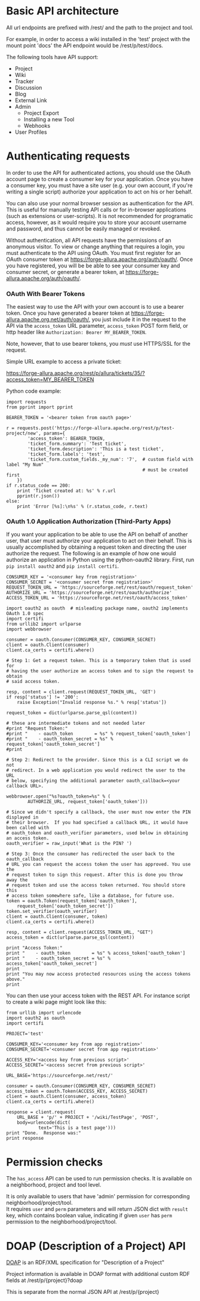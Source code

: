 # Basic API architecture

All url endpoints are prefixed with /rest/ and the path to the project and tool.  

For example, in order to access a wiki installed in the 'test' project with the mount point 'docs' the API endpoint would be /rest/p/test/docs.

The following tools have API support:

* Project
* Wiki
* Tracker
* Discussion
* Blog
* External Link
* Admin
    * Project Export
    * Installing a new Tool
    * Webhooks
* User Profiles

# Authenticating requests

In order to use the API for authenticated actions, you should use the OAuth account page to create a consumer key for your application.  Once you have a consumer key, you must have a site user (e.g. your own account, if you're writing a single script) authorize your application to act on his or her behalf.

You can also use your normal browser session as authentication for the API.  This is useful for manually testing API calls or for in-browser applications (such as extensions or user-scripts).  It is not recommended for programatic access, however, as it would require you to store your account username and password, and thus cannot be easily managed or revoked.

Without authentication, all API requests have the permissions of an anonymous visitor.  To view or change anything that requires a login, you must authenticate to the API using OAuth.  You must first register for an OAuth consumer token at <https://forge-allura.apache.org/auth/oauth/>.  Once you have registered, you will be be able to see your consumer key and consumer secret, or generate a bearer token, at <https://forge-allura.apache.org/auth/oauth/>.


### OAuth With Bearer Tokens

The easiest way to use the API with your own account is to use a bearer token.  Once you have generated a bearer token at <https://forge-allura.apache.org.net/auth/oauth/>, you just include it in the request to the API via the `access_token` URL parameter, `access_token` POST form field, or http header like `Authorization: Bearer MY_BEARER_TOKEN`.

Note, however, that to use bearer tokens, you *must* use HTTPS/SSL for the request.

Simple URL example to access a private ticket:

https://forge-allura.apache.org/rest/p/allura/tickets/35/?access_token=MY_BEARER_TOKEN

Python code example:

    import requests
    from pprint import pprint
    
    BEARER_TOKEN = '<bearer token from oauth page>'
    
    r = requests.post('https://forge-allura.apache.org/rest/p/test-project/new', params={
            'access_token': BEARER_TOKEN,
            'ticket_form.summary': 'Test ticket',
            'ticket_form.description': 'This is a test ticket',
            'ticket_form.labels': 'test',
            'ticket_form.custom_fields._my_num': '7',  # custom field with label "My Num"
                                                       # must be created first
        })
    if r.status_code == 200:
        print 'Ticket created at: %s' % r.url
        pprint(r.json())
    else:
        print 'Error [%s]:\n%s' % (r.status_code, r.text)



### OAuth 1.0 Application Authorization (Third-Party Apps)


If you want your application to be able to use the API on behalf of another user, that user must authorize your application to act on their behalf.  This is usually accomplished by obtaining a request token and directing the user authorize the request.  The following is an example of how one would authorize an application in Python using the python-oauth2 library.  First, run `pip install oauth2` and `pip install certifi`.

    CONSUMER_KEY = '<consumer key from registration>'
    CONSUMER_SECRET = '<consumer secret from registration>'
    REQUEST_TOKEN_URL = 'https://sourceforge.net/rest/oauth/request_token'
    AUTHORIZE_URL = 'https://sourceforge.net/rest/oauth/authorize'
    ACCESS_TOKEN_URL = 'https://sourceforge.net/rest/oauth/access_token'
    
    import oauth2 as oauth  # misleading package name, oauth2 implements OAuth 1.0 spec
    import certifi
    from urllib2 import urlparse
    import webbrowser
    
    consumer = oauth.Consumer(CONSUMER_KEY, CONSUMER_SECRET)
    client = oauth.Client(consumer)
    client.ca_certs = certifi.where()
    
    # Step 1: Get a request token. This is a temporary token that is used for 
    # having the user authorize an access token and to sign the request to obtain 
    # said access token.
    
    resp, content = client.request(REQUEST_TOKEN_URL, 'GET')
    if resp['status'] != '200':
        raise Exception("Invalid response %s." % resp['status'])
    
    request_token = dict(urlparse.parse_qsl(content))
    
    # these are intermediate tokens and not needed later
    #print "Request Token:"
    #print "    - oauth_token        = %s" % request_token['oauth_token']
    #print "    - oauth_token_secret = %s" % request_token['oauth_token_secret']
    #print 
    
    # Step 2: Redirect to the provider. Since this is a CLI script we do not 
    # redirect. In a web application you would redirect the user to the URL
    # below, specifying the additional parameter oauth_callback=<your callback URL>.
    
    webbrowser.open("%s?oauth_token=%s" % (
            AUTHORIZE_URL, request_token['oauth_token']))
    
    # Since we didn't specify a callback, the user must now enter the PIN displayed in 
    # their browser.  If you had specified a callback URL, it would have been called with 
    # oauth_token and oauth_verifier parameters, used below in obtaining an access token.
    oauth_verifier = raw_input('What is the PIN? ')
    
    # Step 3: Once the consumer has redirected the user back to the oauth_callback
    # URL you can request the access token the user has approved. You use the 
    # request token to sign this request. After this is done you throw away the
    # request token and use the access token returned. You should store this 
    # access token somewhere safe, like a database, for future use.
    token = oauth.Token(request_token['oauth_token'],
        request_token['oauth_token_secret'])
    token.set_verifier(oauth_verifier)
    client = oauth.Client(consumer, token)
    client.ca_certs = certifi.where()
    
    resp, content = client.request(ACCESS_TOKEN_URL, "GET")
    access_token = dict(urlparse.parse_qsl(content))
    
    print "Access Token:"
    print "    - oauth_token        = %s" % access_token['oauth_token']
    print "    - oauth_token_secret = %s" % access_token['oauth_token_secret']
    print
    print "You may now access protected resources using the access tokens above." 
    print


You can then use your access token with the REST API.  For instance script to create a wiki page might look like this:

    from urllib import urlencode
    import oauth2 as oauth
    import certifi
    
    PROJECT='test'
    
    CONSUMER_KEY='<consumer key from app registration>'
    CONSUMER_SECRET='<consumer secret from app registration>'
    
    ACCESS_KEY='<access key from previous script>'
    ACCESS_SECRET='<access secret from previous script>'
    
    URL_BASE='https://sourceforge.net/rest/'
    
    consumer = oauth.Consumer(CONSUMER_KEY, CONSUMER_SECRET)
    access_token = oauth.Token(ACCESS_KEY, ACCESS_SECRET)
    client = oauth.Client(consumer, access_token)
    client.ca_certs = certifi.where()
    
    response = client.request(
        URL_BASE + 'p/' + PROJECT + '/wiki/TestPage', 'POST',
        body=urlencode(dict(
                text='This is a test page')))
    print "Done.  Response was:"
    print response


# Permission checks

The `has_access` API can be used to run permission checks. It is available on a neighborhood, project and tool level.

It is only available to users that have 'admin' permission for corresponding neighborhood/project/tool.  
It requires `user` and `perm` parameters and will return JSON dict with `result` key, which contains boolean value, indicating if given `user` has `perm` permission to the neighborhood/project/tool.


# DOAP (Description of a Project) API

[DOAP](http://en.wikipedia.org/wiki/DOAP) is an RDF/XML specification for "Description of a Project"

Project information is available in DOAP format with additional custom RDF fields at /rest/p/{project}?doap

This is separate from the normal JSON API at /rest/p/{project}